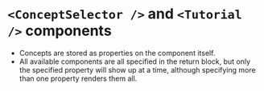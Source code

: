 # `<ConceptSelector />` and `<Tutorial />` components

- Concepts are stored as properties on the component itself.
- All available components are all specified in the return block, but only the specified property will show up at a time, although specifying more than one property renders them all.
